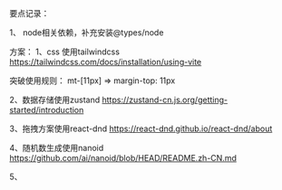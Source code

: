 
要点记录：

1、 node相关依赖，补充安装@types/node


方案：
1、css 使用tailwindcss
https://tailwindcss.com/docs/installation/using-vite

突破使用规则： mt-[11px] => margin-top: 11px

2、数据存储使用zustand
https://zustand-cn.js.org/getting-started/introduction

3、拖拽方案使用react-dnd
https://react-dnd.github.io/react-dnd/about

4、随机数生成使用nanoid
https://github.com/ai/nanoid/blob/HEAD/README.zh-CN.md

5、